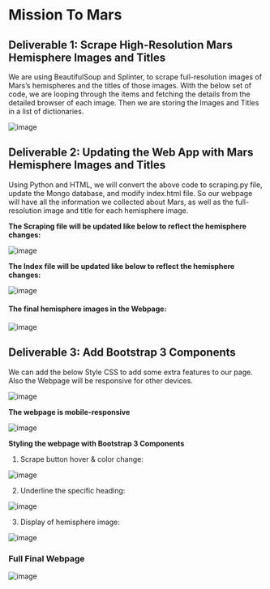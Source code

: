 # Mission To Mars

## Deliverable 1: Scrape High-Resolution Mars Hemisphere Images and Titles

We are using BeautifulSoup and Splinter, to scrape full-resolution images of Mars’s hemispheres and the titles of those images. With the below set of code, we are looping through the items and fetching the details from the detailed browser of each image. Then we are storing the Images and Titles in a list of dictionaries. 

![image](https://user-images.githubusercontent.com/85472349/130505923-9c65c2c1-a0db-4969-aecb-675f24dae444.png)


## Deliverable 2: Updating the Web App with Mars Hemisphere Images and Titles

Using Python and HTML, we  will convert the above code to scraping.py file, update the Mongo database, and modify index.html file. So our webpage will have all the information we collected about Mars, as well as the full-resolution image and title for each hemisphere image.

**The Scraping file will be updated like below to reflect the hemisphere changes:**

![image](https://user-images.githubusercontent.com/85472349/130507318-8597fe30-d19e-4768-b112-7d53cf8d50e9.png)

**The Index file will be updated like below to reflect the hemisphere changes:**

![image](https://user-images.githubusercontent.com/85472349/130507447-f8b8bffd-f55f-41f3-9c50-192b28a74ce4.png)

#### The final hemisphere images in the Webpage:

![image](https://user-images.githubusercontent.com/85472349/130489409-48608554-bf72-42cc-bc0d-00cd8a546a3b.png)


## Deliverable 3: Add Bootstrap 3 Components

We can add the below Style CSS to add some extra features to our page. Also the Webpage will be responsive for other devices.

![image](https://user-images.githubusercontent.com/85472349/130508162-be9a13b7-4ace-42c3-80b7-f2f5723de153.png)

**The webpage is mobile-responsive**

![image](https://user-images.githubusercontent.com/85472349/130508391-84f50f17-b3ad-4ee4-9bb5-ac9c2b3e7e29.png)


**Styling the webpage with Bootstrap 3 Components**

1) Scrape button hover & color change:


![image](https://user-images.githubusercontent.com/85472349/130509104-84edb89e-95c2-40ac-a9a8-f8e137d3d200.png)

2) Underline the specific heading:


![image](https://user-images.githubusercontent.com/85472349/130509343-3f038aec-589b-424a-a33f-10d9b08a1cd4.png)

3) Display of hemisphere image:

![image](https://user-images.githubusercontent.com/85472349/130509527-e2e8184c-aad2-4e88-9632-53bb2eeff777.png)


### Full Final Webpage

![image](https://user-images.githubusercontent.com/85472349/130489837-37ad99ef-4d25-45ef-bb6e-588ad352e44f.png)
